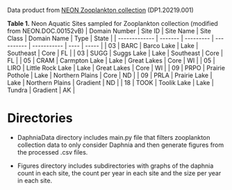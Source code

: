 Data product from [NEON Zooplankton collection](https://data.neonscience.org/data-products/DP1.20219.001) (DP1.20219.001)

**Table 1.** Neon Aquatic Sites sampled for Zooplankton collection (modified from NEON.DOC.00152vB)
| Domain Number	| Site ID |	Site Name	| Site Class | Domain Name | Type	| State |
| ------------- | ------- | --------- | ---------- | ----------- | ---- | ----- |
| 03 | BARC	| Barco Lake | Lake | Southeast | Core |	FL |
| 03 | SUGG	| Suggs Lake | Lake |	Southeast |	Core | FL |
| 05 | CRAM	| Carmpton Lake	| Lake | Great Lakes | Core	| WI |
| 05 | LIRO | Little Rock Lake | Lake | Great Lakes | Core | WI |
| 09 | PRPO | Prairie Pothole | Lake | Northern Plains | Core | ND |
| 09 | PRLA | Prairie Lake | Lake | Northern Plains | Gradient | ND |
| 18 | TOOK | Toolik Lake | Lake | Tundra | Gradient | AK |

# Directories
- DaphniaData directory includes main.py file that filters zooplankton collection data to only consider Daphnia and then generate figures from the processed .csv files.
  
- Figures directory includes subdirectories with graphs of the daphnia count in each site, the count per year in each site and the size per year in each site.

